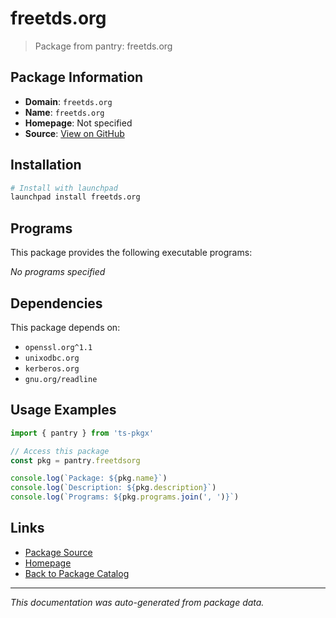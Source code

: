 # freetds.org

> Package from pantry: freetds.org

## Package Information

- **Domain**: `freetds.org`
- **Name**: `freetds.org`
- **Homepage**: Not specified
- **Source**: [View on GitHub](https://github.com/pkgxdev/pantry/tree/main/projects/freetds.org/package.yml)

## Installation

```bash
# Install with launchpad
launchpad install freetds.org
```

## Programs

This package provides the following executable programs:

*No programs specified*

## Dependencies

This package depends on:

- `openssl.org^1.1`
- `unixodbc.org`
- `kerberos.org`
- `gnu.org/readline`

## Usage Examples

```typescript
import { pantry } from 'ts-pkgx'

// Access this package
const pkg = pantry.freetdsorg

console.log(`Package: ${pkg.name}`)
console.log(`Description: ${pkg.description}`)
console.log(`Programs: ${pkg.programs.join(', ')}`)
```

## Links

- [Package Source](https://github.com/pkgxdev/pantry/tree/main/projects/freetds.org/package.yml)
- [Homepage](#)
- [Back to Package Catalog](../package-catalog.md)

---

*This documentation was auto-generated from package data.*
